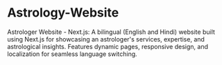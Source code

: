 # Astrology-Website
Astrologer Website - Next.js: A bilingual (English and Hindi) website built using Next.js for showcasing an astrologer's services, expertise, and astrological insights. Features dynamic pages, responsive design, and localization for seamless language switching.
